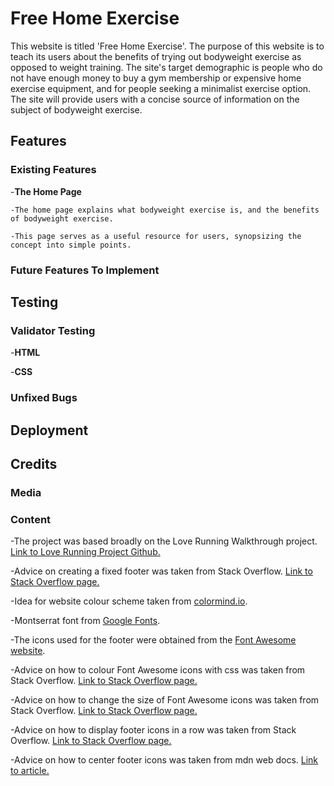 # Free Home Exercise

This website is titled 'Free Home Exercise'. The purpose of this website is to teach its users about the benefits of trying out bodyweight exercise as opposed to weight training. The site's target demographic is people who do not have enough money to buy a gym membership or expensive home exercise equipment, and for people seeking a minimalist exercise option. The site will provide users with a concise source of information on the subject of bodyweight exercise.

## Features

### Existing Features

-__The Home Page__

    -The home page explains what bodyweight exercise is, and the benefits of bodyweight exercise.

    -This page serves as a useful resource for users, synopsizing the concept into simple points.  

### Future Features To Implement

## Testing

### Validator Testing

-__HTML__

-__CSS__

### Unfixed Bugs

## Deployment

## Credits

### Media

### Content

-The project was based broadly on the Love Running Walkthrough project. [Link to Love Running Project Github.](https://github.com/Code-Institute-Solutions/love-running-v3/tree/main/8.1-testing-and-validation)

-Advice on creating a fixed footer was taken from Stack Overflow. [Link to Stack Overflow page.](https://stackoverflow.com/questions/18915550/fix-footer-to-bottom-of-page#18915680)

-Idea for website colour scheme taken from [colormind.io](http://colormind.io/).

-Montserrat font from [Google Fonts](https://fonts.google.com/selection/embed).

-The icons used for the footer were obtained from the [Font Awesome website](https://fontawesome.com/?utm_source=v4_homepage&utm_medium=display&utm_campaign=fa5_released&utm_content=banner).

-Advice on how to colour Font Awesome icons with css was taken from Stack Overflow. [Link to Stack Overflow page.](https://stackoverflow.com/questions/12272372/how-to-style-icon-color-size-and-shadow-of-fontawesome-icons)

-Advice on how to change the size of Font Awesome icons was taken from Stack Overflow. [Link to Stack Overflow page.](https://stackoverflow.com/questions/40833480/how-to-make-font-awesome-icons-large#40833512)

-Advice on how to display footer icons in a row was taken from Stack Overflow. [Link to Stack Overflow page.](https://stackoverflow.com/questions/827683/side-by-side-list-items-as-icons-within-a-div-css)

-Advice on how to center footer icons was taken from mdn web docs. [Link to article.](https://developer.mozilla.org/en-US/docs/Web/CSS/justify-content)
